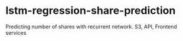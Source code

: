 # lstm-regression-share-prediction

Predicting number of shares with recurrent network. S3, API, Frontend services
